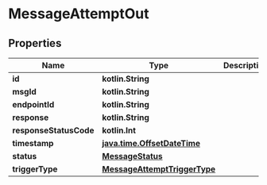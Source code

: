 
# MessageAttemptOut

## Properties
Name | Type | Description | Notes
------------ | ------------- | ------------- | -------------
**id** | **kotlin.String** |  | 
**msgId** | **kotlin.String** |  | 
**endpointId** | **kotlin.String** |  | 
**response** | **kotlin.String** |  | 
**responseStatusCode** | **kotlin.Int** |  | 
**timestamp** | [**java.time.OffsetDateTime**](java.time.OffsetDateTime.md) |  | 
**status** | [**MessageStatus**](MessageStatus.md) |  | 
**triggerType** | [**MessageAttemptTriggerType**](MessageAttemptTriggerType.md) |  | 



